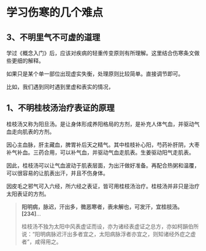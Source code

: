 # 学习伤寒的几个难点

## 3、不明里气不可虚的道理

学过《概念入门》后，应该对疾病的轻重传变原则有所理解。这里结合伤寒条文做些更细的解释。

如果只是某个单一部位出现虚实失衡，处理原则比较简单。直接调节即可。

比如，我们遇到同时遇到里虚和表实的情况，

## 1、不明桂枝汤治疗表证的原理

桂枝汤又称为阳旦汤。是让身体形成养阳格局的方剂，是补充人体气血，并驱动气血走向肌表的方剂。

因心主血脉，肝主藏血，脾胃补后天之精气。其中桂枝补心阳，芍药补肝阴，大枣补气补血。三药合用，可以补气血，并驱动气血走肌表。生姜驱动阳气走肌表。

因此，桂枝汤可以让气血波动于肌表层面，为出汗做好准备。再配合热粥和温覆，可以很容易的让肌表出汗，并且不伤身体。

因皮毛之邪气可入六经，所六经之表证，皆可用桂枝汤治疗。桂枝汤并非只是治疗太阳表证的方剂。

> **阳明病，脉迟，汗出多，微恶寒者，表未解也，可发汗，宜桂枝汤。[234]**...
>
> 桂枝汤不独为太阳中风表虚证而设，亦为诸经表虚证之总方，亦如柯韻伯所说：“阳明病脉迟汗出多者宜之，太阳病脉浮者亦宜之，则知诸经外症之虚者”，咸得用之。



> 





